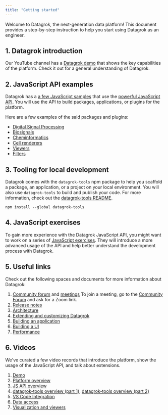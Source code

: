 ```yaml
---
title: "Getting started"
---
```


Welcome to Datagrok, the next-generation data platform! This document provides a step-by-step instruction to help you
start using Datagrok as an engineer.

## 1. Datagrok introduction

Our YouTube channel has a [Datagrok demo] that shows the key capabilities of the platform. Check it out for a general
understanding of Datagrok.

## 2. JavaScript API examples

Datagrok has a [a few JavaScript samples] that use the [powerful JavaScript API]. You will use the API to build
packages, applications, or plugins for the platform.

Here are a few examples of the said packages and plugins:

* [Digital Signal Processing]
* [Biosignals]
* [Cheminformatics]
* [Cell renderers]
* [Viewers]
* [Filters]

## 3. Tooling for local development

Datagrok comes with the `datagrok-tools` npm package to help you scaffold a package, an application, or a project on
your local environment. You will also use `datagrok-tools` to build and publish your code. For more information, check
out the [datagrok-tools README].

```shell
npm install --global datagrok-tools
```

<!-- PS: You might want to start by creating a [package]. -->

<!--
## Tutorial // a short tutorial that explains how to build something simple with Datagrok JavaScript API

Check out our practical tutorial that will teach you the basics of using the JavaScript API. In the tutorial, you will
generate a package, add simple code that uses the Datagrok JavaScript API, and publish this package to Datagrok's
development server.
-->

## 4. JavaScript exercises

To gain more experience with the Datagrok JavaScript API, you might want to work on a series of [JavaScript exercises].
They will introduce a more advanced usage of the API and help better understand the development process with Datagrok.

## 5. Useful links

Check out the following spaces and documents for more information about Datagrok:

1. [Community forum] and [meetings]
   To join a meeting, go to the [Community Forum] and ask for a Zoom link.
2. [Release notes]
3. [Architecture]
4. [Extending and customizing Datagrok]
5. [Building an application]
6. [Building a UI]
7. [Performance]

## 6. Videos

We've curated a few video records that introduce the platform, show the usage of the JavaScript API, and talk about
extensions.

1. [Demo]
2. [Platform overview]
3. [JS API overview]
4. [datagrok-tools overview (part 1)], [datagrok-tools overview (part 2)]
5. [VS Code Integration]
6. [Data access]
7. [Visualization and viewers]

[community forum]: https://community.datagrok.ai/

[meetings]: https://www.youtube.com/watch?v=p7_qOU_IzLM

[Release notes]: ../../deploy/releases/release-history.md

[architecture]: ../under-the-hood/architecture.md

[Extending and customizing Datagrok]: ../packages/extensions.md

[Building an application]: ../how-to/build-an-app.md

[Building a UI]: ../advanced/ui.md

[Performance]: ../under-the-hood/performance.md

[Demo]: https://www.youtube.com/watch?v=tVwpRB8fikQ

[Platform overview]: ../../datagrok/resources/video-contents.md#getting-started

[JS API overview]: ../../datagrok/resources/video-contents.md#javascript-api

[datagrok-tools overview (part 1)]: https://www.youtube.com/watch?v=zVVmlRorpjg&t=258s

[datagrok-tools overview (part 2)]: https://www.youtube.com/watch?v=0QxzllnBreI&t=4657s

[VS Code Integration]: https://www.youtube.com/watch?v=zVVmlRorpjg&t=870s

[Data access]: ../../datagrok/resources/video-contents.md#data-access

[Visualization and viewers]: ../../datagrok/resources/video-contents.md#visualizations

[Datagrok demo]: https://www.youtube.com/watch?v=tVwpRB8fikQ

[a few JavaScript samples]: https://public.datagrok.ai/js

[powerful JavaScript API]: https://datagrok.ai/js-api/

[Digital Signal Processing]: https://github.com/datagrok-ai/public/tree/master/packages/DSP

[Biosignals]: https://github.com/datagrok-ai/public/tree/master/packages/BioSignals

[Cheminformatics]: https://github.com/datagrok-ai/public/tree/master/packages/Chem

[//]: # ([Natural Language Processing]: https://github.com/datagrok-ai/public/tree/master/packages/NLP)

[Cell renderers]:https://github.com/datagrok-ai/public/blob/master/libraries/chem-meta/src/rdkit-api.ts

[viewers]: https://github.com/datagrok-ai/public/tree/master/packages/Viewers

[filters]: https://github.com/datagrok-ai/public/blob/master/packages/Widgets/src/filters/radio-button-filter.ts

[datagrok-tools README]: https://github.com/datagrok-ai/public/tree/master/tools#datagrok-tools

[JavaScript exercises]: exercises.md
